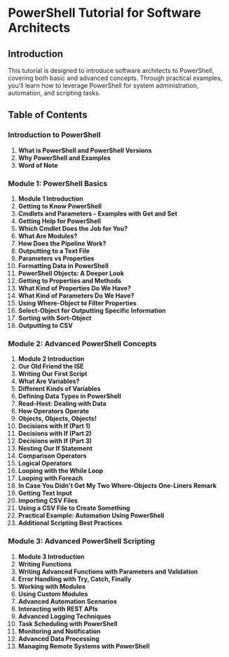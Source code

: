 # PowerShell Tutorial for Software Architects

## Introduction
This tutorial is designed to introduce software architects to PowerShell, covering both basic and advanced concepts. Through practical examples, you'll learn how to leverage PowerShell for system administration, automation, and scripting tasks.

## Table of Contents

### Introduction to PowerShell
1. **What is PowerShell and PowerShell Versions**
2. **Why PowerShell and Examples**
3. **Word of Note**

### Module 1: PowerShell Basics
1. **Module 1 Introduction**
2. **Getting to Know PowerShell**
3. **Cmdlets and Parameters - Examples with Get and Set**
4. **Getting Help for PowerShell**
5. **Which Cmdlet Does the Job for You?**
6. **What Are Modules?**
7. **How Does the Pipeline Work?**
8. **Outputting to a Text File**
9. **Parameters vs Properties**
10. **Formatting Data in PowerShell**
11. **PowerShell Objects: A Deeper Look**
12. **Getting to Properties and Methods**
13. **What Kind of Properties Do We Have?**
14. **What Kind of Parameters Do We Have?**
15. **Using Where-Object to Filter Properties**
16. **Select-Object for Outputting Specific Information**
17. **Sorting with Sort-Object**
18. **Outputting to CSV**

### Module 2: Advanced PowerShell Concepts
1. **Module 2 Introduction**
2. **Our Old Friend the ISE**
3. **Writing Our First Script**
4. **What Are Variables?**
5. **Different Kinds of Variables**
6. **Defining Data Types in PowerShell**
7. **Read-Host: Dealing with Data**
8. **How Operators Operate**
9. **Objects, Objects, Objects!**
10. **Decisions with If (Part 1)**
11. **Decisions with If (Part 2)**
12. **Decisions with If (Part 3)**
13. **Nesting Our If Statement**
14. **Comparison Operators**
15. **Logical Operators**
16. **Looping with the While Loop**
17. **Looping with Foreach**
18. **In Case You Didn't Get My Two Where-Objects One-Liners Remark**
19. **Getting Text Input**
20. **Importing CSV Files**
21. **Using a CSV File to Create Something**
22. **Practical Example: Automation Using PowerShell**
23. **Additional Scripting Best Practices**

### Module 3: Advanced PowerShell Scripting
1. **Module 3 Introduction**
2. **Writing Functions**
3. **Writing Advanced Functions with Parameters and Validation**
4. **Error Handling with Try, Catch, Finally**
5. **Working with Modules**
6. **Using Custom Modules**
7. **Advanced Automation Scenarios**
8. **Interacting with REST APIs**
9. **Advanced Logging Techniques**
10. **Task Scheduling with PowerShell**
11. **Monitoring and Notification**
12. **Advanced Data Processing**
13. **Managing Remote Systems with PowerShell**
```
